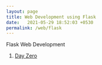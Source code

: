 ```yaml
---
layout: page
title: Web Development using Flask
date:   2021-05-29 18:52:03 +0530
permalink: /web/flask
---
```


Flask Web Development

1. [Day Zero](/web/flask/day-zero)